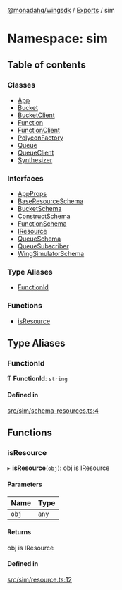 [@monadahq/wingsdk](../README.md) / [Exports](../modules.md) / sim

# Namespace: sim

## Table of contents

### Classes

- [App](../classes/sim.App.md)
- [Bucket](../classes/sim.Bucket.md)
- [BucketClient](../classes/sim.BucketClient.md)
- [Function](../classes/sim.Function.md)
- [FunctionClient](../classes/sim.FunctionClient.md)
- [PolyconFactory](../classes/sim.PolyconFactory.md)
- [Queue](../classes/sim.Queue.md)
- [QueueClient](../classes/sim.QueueClient.md)
- [Synthesizer](../classes/sim.Synthesizer.md)

### Interfaces

- [AppProps](../interfaces/sim.AppProps.md)
- [BaseResourceSchema](../interfaces/sim.BaseResourceSchema.md)
- [BucketSchema](../interfaces/sim.BucketSchema.md)
- [ConstructSchema](../interfaces/sim.ConstructSchema.md)
- [FunctionSchema](../interfaces/sim.FunctionSchema.md)
- [IResource](../interfaces/sim.IResource.md)
- [QueueSchema](../interfaces/sim.QueueSchema.md)
- [QueueSubscriber](../interfaces/sim.QueueSubscriber.md)
- [WingSimulatorSchema](../interfaces/sim.WingSimulatorSchema.md)

### Type Aliases

- [FunctionId](sim.md#functionid)

### Functions

- [isResource](sim.md#isresource)

## Type Aliases

### FunctionId

Ƭ **FunctionId**: `string`

#### Defined in

[src/sim/schema-resources.ts:4](https://github.com/monadahq/winglang/blob/438eedb/libs/wingsdk/src/sim/schema-resources.ts#L4)

## Functions

### isResource

▸ **isResource**(`obj`): obj is IResource

#### Parameters

| Name | Type |
| :------ | :------ |
| `obj` | `any` |

#### Returns

obj is IResource

#### Defined in

[src/sim/resource.ts:12](https://github.com/monadahq/winglang/blob/438eedb/libs/wingsdk/src/sim/resource.ts#L12)
